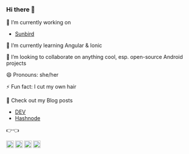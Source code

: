 ### Hi there 👋

<!--
**apigeoneer/apigeoneer** is a ✨ _special_ ✨ repository because its `README.md` (this file) appears on your GitHub profile.

Here are some ideas to get you started:
-->

🔭 I’m currently working on
- [Sunbird](https://github.com/apigeoneer/SunbirdEd-mobile-app)

      
🌱 I’m currently learning Angular & Ionic

👯 I’m looking to collaborate on anything cool, esp. open-source Android projects
<!--
- 🤔 I’m looking for help with ...
- 💬 Ask me about ...
- 📫 How to reach me: ...
-->
😄 Pronouns: she/her

⚡ Fun fact: I cut my own hair

📕 Check out my Blog posts
- [DEV](https://dev.to/apigeoneer)
- [Hashnode](https://chitranshisrivastava.hashnode.dev/)

👉👈

<a href="https://instagram.com/chitranxshi"><img src="https://user-images.githubusercontent.com/43718257/135411437-c1fde941-3ed8-410a-b43b-bb0095acf749.png" width=20 height=20></a>   <a href="https://twitter.com/chitranxshi"><img src="https://user-images.githubusercontent.com/43718257/135411447-7a44a124-4bf2-4f71-a1cf-383155505f2e.png" width=20 height=20></a>   <a href="https://www.linkedin.com/in/chitranshi-srivastava/"><img src="https://user-images.githubusercontent.com/43718257/135601606-647855e2-0bde-4606-88ab-348fc63d0c6f.png" width=20 height=20></a>   <a href="https://mail.google.com/mail/"><img src="https://user-images.githubusercontent.com/43718257/135601597-f3a5932b-94d5-406b-b8da-e06083829ef3.png" width=20 height=20></a>


